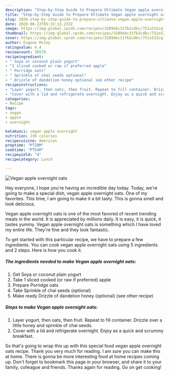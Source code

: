 ```yaml
---
description: "Step-by-Step Guide to Prepare Ultimate Vegan apple overnight oats"
title: "Step-by-Step Guide to Prepare Ultimate Vegan apple overnight oats"
slug: 1858-step-by-step-guide-to-prepare-ultimate-vegan-apple-overnight-oats
date: 2020-08-22T05:32:13.233Z
image: https://img-global.cpcdn.com/recipes/3289ebc31fb2cdbc/751x532cq70/vegan-apple-overnight-oats-recipe-main-photo.jpg
thumbnail: https://img-global.cpcdn.com/recipes/3289ebc31fb2cdbc/751x532cq70/vegan-apple-overnight-oats-recipe-main-photo.jpg
cover: https://img-global.cpcdn.com/recipes/3289ebc31fb2cdbc/751x532cq70/vegan-apple-overnight-oats-recipe-main-photo.jpg
author: Eugene McCoy
ratingvalue: 4.4
reviewcount: 38570
recipeingredient:
- " Soya or coconut plain yogurt"
- "1 sliced cooked or raw if preferred apple"
- " Porridge oats"
- " Sprinkle of chai seeds optional"
- " Drizzle of dandelion honey optional see other recipe"
recipeinstructions:
- "Layer yogurt, then oats, then fruit. Repeat to fill container. Drizzle over a little honey and sprinkle of chai seeds."
- "Cover with a lid and refrigerate overnight. Enjoy as a quick and scrummy breakfast."
categories:
- Recipe
tags:
- vegan
- apple
- overnight

katakunci: vegan apple overnight 
nutrition: 236 calories
recipecuisine: American
preptime: "PT28M"
cooktime: "PT54M"
recipeyield: "4"
recipecategory: Lunch

---
```



![Vegan apple overnight oats](https://img-global.cpcdn.com/recipes/3289ebc31fb2cdbc/751x532cq70/vegan-apple-overnight-oats-recipe-main-photo.jpg)

Hey everyone, I hope you're having an incredible day today. Today, we're going to make a special dish, vegan apple overnight oats. One of my favorites. This time, I am going to make it a bit tasty. This is gonna smell and look delicious.

Vegan apple overnight oats is one of the most favored of recent trending meals in the world. It is appreciated by millions daily. It is easy, it is quick, it tastes yummy. Vegan apple overnight oats is something which I have loved my entire life. They're fine and they look fantastic.




To get started with this particular recipe, we have to prepare a few ingredients. You can cook vegan apple overnight oats using 5 ingredients and 2 steps. Here is how you cook it.

<!--inarticleads1-->

##### The ingredients needed to make Vegan apple overnight oats:

1. Get  Soya or coconut plain yogurt
1. Take 1 sliced cooked (or raw if preferred) apple
1. Prepare  Porridge oats
1. Take  Sprinkle of chai seeds (optional)
1. Make ready  Drizzle of dandelion honey (optional) (see other recipe)




<!--inarticleads2-->

##### Steps to make Vegan apple overnight oats:

1. Layer yogurt, then oats, then fruit. Repeat to fill container. Drizzle over a little honey and sprinkle of chai seeds.
1. Cover with a lid and refrigerate overnight. Enjoy as a quick and scrummy breakfast.




So that's going to wrap this up with this special food vegan apple overnight oats recipe. Thank you very much for reading. I am sure you can make this at home. There is gonna be more interesting food at home recipes coming up. Don't forget to bookmark this page in your browser, and share it to your family, colleague and friends. Thanks again for reading. Go on get cooking!
